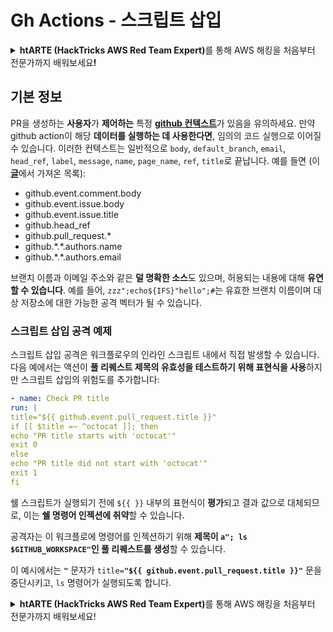# Gh Actions - 스크립트 삽입

<details>

<summary><strong>htARTE (HackTricks AWS Red Team Expert)</strong>를 통해 AWS 해킹을 처음부터 전문가까지 배워보세요<strong>!</strong></summary>

HackTricks를 지원하는 다른 방법:

* **회사를 HackTricks에서 광고하거나 HackTricks를 PDF로 다운로드**하려면 [**SUBSCRIPTION PLANS**](https://github.com/sponsors/carlospolop)를 확인하세요!
* [**공식 PEASS & HackTricks 스웨그**](https://peass.creator-spring.com)를 얻으세요.
* [**The PEASS Family**](https://opensea.io/collection/the-peass-family)를 발견하세요. 독점적인 [**NFTs**](https://opensea.io/collection/the-peass-family) 컬렉션입니다.
* 💬 [**Discord 그룹**](https://discord.gg/hRep4RUj7f) 또는 [**텔레그램 그룹**](https://t.me/peass)에 **참여**하거나 **Twitter** 🐦 [**@hacktricks_live**](https://twitter.com/hacktricks_live)를 **팔로우**하세요.
* **Hacking 트릭을 공유하려면 PR을** [**HackTricks**](https://github.com/carlospolop/hacktricks)와 [**HackTricks Cloud**](https://github.com/carlospolop/hacktricks-cloud) github 저장소에 제출하세요.

</details>

## 기본 정보

PR을 생성하는 **사용자**가 **제어하는** 특정 [**github 컨텍스트**](https://docs.github.com/en/actions/reference/context-and-expression-syntax-for-github-actions#github-context)가 있음을 유의하세요. 만약 github action이 해당 **데이터를 실행하는 데 사용한다면**, 임의의 코드 실행으로 이어질 수 있습니다. 이러한 컨텍스트는 일반적으로 `body`, `default_branch`, `email`, `head_ref`, `label`, `message`, `name`, `page_name`, `ref`, `title`로 끝납니다. 예를 들면 (이 [**글**](https://medium.com/tinder/exploiting-github-actions-on-open-source-projects-5d93936d189f)에서 가져온 목록):

* github.event.comment.body
* github.event.issue.body
* github.event.issue.title
* github.head\_ref
* github.pull\_request.\*
* github.\*.\*.authors.name
* github.\*.\*.authors.email

브랜치 이름과 이메일 주소와 같은 **덜 명확한 소스**도 있으며, 허용되는 내용에 대해 **유연할 수 있습니다**. 예를 들어, `zzz";echo${IFS}"hello";#`는 유효한 브랜치 이름이며 대상 저장소에 대한 가능한 공격 벡터가 될 수 있습니다.

### 스크립트 삽입 공격 예제 <a href="#example-of-a-script-injection-attack" id="example-of-a-script-injection-attack"></a>

스크립트 삽입 공격은 워크플로우의 인라인 스크립트 내에서 직접 발생할 수 있습니다. 다음 예에서는 액션이 **풀 리퀘스트 제목의 유효성을 테스트하기 위해 표현식을 사용**하지만 스크립트 삽입의 위험도를 추가합니다:
```yaml
- name: Check PR title
run: |
title="${{ github.event.pull_request.title }}"
if [[ $title =~ ^octocat ]]; then
echo "PR title starts with 'octocat'"
exit 0
else
echo "PR title did not start with 'octocat'"
exit 1
fi
```
쉘 스크립트가 실행되기 전에 `${{ }}` 내부의 표현식이 **평가**되고 결과 값으로 대체되므로, 이는 **쉘 명령어 인젝션에 취약**할 수 있습니다.

공격자는 이 워크플로에 명령어를 인젝션하기 위해 **제목이 `a"; ls $GITHUB_WORKSPACE"`인 풀 리퀘스트를 생성**할 수 있습니다.

이 예시에서는 **`"`** 문자가 `title=`**`"${{ github.event.pull_request.title }}"`** 문을 중단시키고, `ls` 명령어가 실행되도록 합니다.

<details>

<summary><strong>htARTE (HackTricks AWS Red Team Expert)</strong>를 통해 AWS 해킹을 처음부터 전문가까지 배워보세요!</summary>

HackTricks를 지원하는 다른 방법:

* **회사를 HackTricks에서 광고하거나 HackTricks를 PDF로 다운로드**하려면 [**SUBSCRIPTION PLANS**](https://github.com/sponsors/carlospolop)를 확인하세요!
* [**공식 PEASS & HackTricks 상품**](https://peass.creator-spring.com)을 구매하세요.
* [**The PEASS Family**](https://opensea.io/collection/the-peass-family)를 탐색하여 독점적인 [**NFTs**](https://opensea.io/collection/the-peass-family) 컬렉션을 확인하세요.
* 💬 [**Discord 그룹**](https://discord.gg/hRep4RUj7f) 또는 [**텔레그램 그룹**](https://t.me/peass)에 **참여**하거나 **Twitter** 🐦 [**@hacktricks_live**](https://twitter.com/hacktricks_live)를 **팔로우**하세요.
* **HackTricks**와 [**HackTricks Cloud**](https://github.com/carlospolop/hacktricks-cloud) github 저장소에 PR을 제출하여 여러분의 해킹 기법을 공유하세요.

</details>
